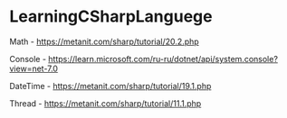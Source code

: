 # LearningCSharpLanguege

Math - https://metanit.com/sharp/tutorial/20.2.php

Console - https://learn.microsoft.com/ru-ru/dotnet/api/system.console?view=net-7.0

DateTime - https://metanit.com/sharp/tutorial/19.1.php

Thread - https://metanit.com/sharp/tutorial/11.1.php
